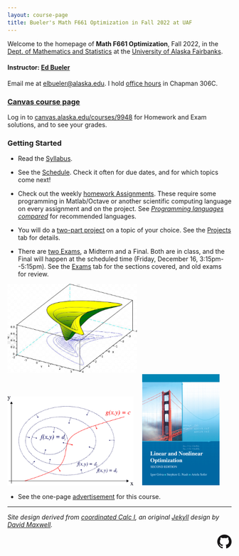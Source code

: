 ```yaml
---
layout: course-page
title: Bueler's Math F661 Optimization in Fall 2022 at UAF
---
```


Welcome to the homepage of **Math F661 Optimization**, Fall 2022, in the [Dept. of Mathematics and Statistics](http://www.uaf.edu/dms/) at the [University of Alaska Fairbanks](http://www.uaf.edu/).

#### Instructor:  [Ed Bueler](http://bueler.github.io/)

Email me at [elbueler@alaska.edu](mailto:elbueler@alaska.edu).  I hold [office hours](http://bueler.github.io/OffHrs.htm) in Chapman 306C.

### [Canvas course page](https://canvas.alaska.edu/courses/9948)

Log in to [canvas.alaska.edu/courses/9948](https://canvas.alaska.edu/courses/9948) for Homework and Exam solutions, and to see your grades.

### Getting Started

* Read the [Syllabus](assets/general/syllabus.pdf).

* See the [Schedule](assets/general/schedule.pdf).  Check it often for due dates, and for which topics come next!

* Check out the weekly [homework Assignments](homework.html).  These require some programming in Matlab/Octave or another scientific computing language on every assignment and on the project.  See [_Programming languages compared_](https://bueler.github.io/compareMOP.pdf) for recommended languages.

* You will do a [two-part project](projects.html) on a topic of your choice.  See the [Projects](projects.html) tab for details.

* There are [two Exams](exams.html), a Midterm and a Final.  Both are in class, and the Final will happen at the scheduled time (Friday, December 16, 3:15pm--5:15pm).  See the [Exams](exams.html) tab for the sections covered, and old exams for review.

[<img src="assets/images/banana.png" height="200">](https://en.wikipedia.org/wiki/Mathematical_optimization "mathematical optimization") &nbsp; &nbsp; [<img src="assets/images/lagrange.png" height="200">](https://en.wikipedia.org/wiki/Lagrange_multiplier "lagrange multipliers visualization") &nbsp; &nbsp; [<img src="assets/images/cover.jpg" height="250">](https://my.siam.org/Store/Product/viewproduct/?ProductId=1008 "the textbook")

* See the one-page [advertisement](assets/general/advert.pdf) for this course.

---
_Site design derived from [coordinated Calc I](https://uaf-math251.github.io/), an original [Jekyll](https://jekyllrb.com/) design by [David Maxwell](https://damaxwell.github.io/)._

[<img src="assets/images/GitHub-Mark-32px.png" align="right">](https://github.com/bueler/opt "github repository for this site")

